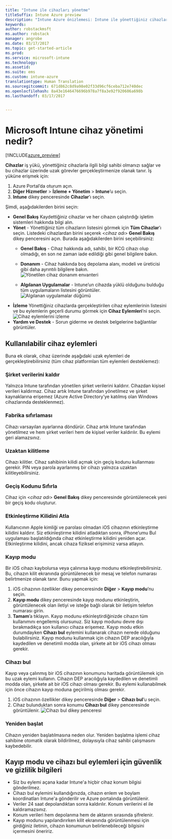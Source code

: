 ```yaml
---
title: "Intune ile cihazları yönetme"
titleSuffix: Intune Azure preview
description: "Intune Azure önizlemesi: Intune ile yönettiğiniz cihazları görmeyi ve bu cihazlar üzerinde çeşitli işlemler yapmayı öğrenin."
keywords: 
author: robstackmsft
ms.author: robstack
manager: angrobe
ms.date: 03/17/2017
ms.topic: get-started-article
ms.prod: 
ms.service: microsoft-intune
ms.technology: 
ms.assetid: 
ms.suite: ems
ms.custom: intune-azure
translationtype: Human Translation
ms.sourcegitcommit: 671d862c8d9a98e02f33d96cf6ceba712e740dec
ms.openlocfilehash: 8a43e1646476696b978a7f8a3e92f920606a698b
ms.lasthandoff: 03/17/2017


---
```


# <a name="what-is-microsoft-intune-device-management"></a>Microsoft Intune cihaz yönetimi nedir? 


[!INCLUDE[azure_preview](../includes/azure_preview.md)]

**Cihazlar** iş yükü, yönettiğiniz cihazlarla ilgili bilgi sahibi olmanızı sağlar ve bu cihazlar üzerinde uzak görevler gerçekleştirmenize olanak tanır. İş yüküne erişmek için:

1. Azure Portal’da oturum açın.
2. **Diğer Hizmetler** > **İzleme + Yönetim** > **Intune**’u seçin.
3. **Intune** dikey penceresinde **Cihazlar**’ı seçin.

Şimdi, aşağıdakilerden birini seçin:

- **Genel Bakış** Kaydettiğiniz cihazlar ve her cihazın çalıştırdığı işletim sistemleri hakkında bilgi alın.
- **Yönet** - Yönettiğiniz tüm cihazların listesini görmek için **Tüm Cihazlar**’ı seçin.
    Listedeki cihazlardan birini seçerek <*cihaz adı*> **Genel Bakış** dikey penceresini açın. Burada aşağıdakilerden birini seçebilirsiniz:
    - **Genel Bakış**  - Cihaz hakkında adı, sahibi, bir KCG cihazı olup olmadığı, en son ne zaman iade edildiği gibi genel bilgilere bakın. 
                
    - **Donanım** - Cihaz hakkında boş depolama alanı, modeli ve üreticisi gibi daha ayrıntılı bilgilere bakın.
    ![Yönetilen cihaz donanım envanteri](./media/hardware-inventory.png)
    - **Algılanan Uygulamalar** - Intune’un cihazda yüklü olduğunu bulduğu tüm uygulamaların listesini görüntüler.
    ![Algılanan uygulamalar düğümü](./media/detected-applications.png)
- **İzleme** Yönettiğiniz cihazlarda gerçekleştirilen cihaz eylemlerinin listesini ve bu eylemlerin geçerli durumu görmek için **Cihaz Eylemleri**’ni seçin.
![Cihaz eylemlerini izleme](./media/monitor-device-actions.png)
- **Yardım ve Destek** - Sorun giderme ve destek belgelerine bağlantılar görüntüler.

## <a name="available-device-actions"></a>Kullanılabilir cihaz eylemleri

Buna ek olarak, cihaz üzerinde aşağıdaki uzak eylemleri de gerçekleştirebilirsiniz (tüm cihaz platformları tüm eylemleri desteklemez):

### <a name="remove-company-data"></a>**Şirket verilerini kaldır**
Yalnızca Intune tarafından yönetilen şirket verilerini kaldırır. Cihazdan kişisel verileri kaldırmaz. Cihaz artık Intune tarafından yönetilmez ve şirket kaynaklarına erişemez (Azure Active Directory’ye katılmış olan Windows cihazlarında desteklenmez).

### <a name="factory-reset"></a>**Fabrika sıfırlaması**
Cihazı varsayılan ayarlarına döndürür. Cihaz artık Intune tarafından yönetilmez ve hem şirket verileri hem de kişisel veriler kaldırılır. Bu eylemi geri alamazsınız.

### <a name="remote-lock"></a>**Uzaktan kilitleme**
Cihazı kilitler. Cihaz sahibinin kilidi açmak için geçiş kodunu kullanması gerekir. PIN veya parola ayarlanmış bir cihazı yalnızca uzaktan kilitleyebilirsiniz.

### <a name="reset-passcode"></a>**Geçiş Kodunu Sıfırla**
Cihaz için <*cihaz adı*> **Genel Bakış** dikey penceresinde görüntülenecek yeni bir geçiş kodu oluşturur.

### <a name="bypass-activation-lock"></a>**Etkinleştirme Kilidini Atla**
Kullanıcının Apple kimliği ve parolası olmadan iOS cihazının etkinleştirme kilidini kaldırır. Siz etkinleştirme kilidini atladıktan sonra, iPhone’umu Bul uygulaması başlatıldığında cihaz etkinleştirme kilidini yeniden açar. Etkinleştirme kilidini, ancak cihaza fiziksel erişiminiz varsa atlayın.

### <a name="lost-mode"></a>**Kayıp modu**
Bir iOS cihazı kaybolursa veya çalınırsa kayıp modunu etkinleştirebilirsiniz. Bu, cihazın kilit ekranında görüntülenecek bir mesaj ve telefon numarası belirtmenize olanak tanır. Bunu yapmak için:
1.    iOS cihazının özellikler dikey penceresinde **Diğer** > **Kayıp modu**’nu seçin.
2.    **Kayıp modu** dikey penceresinde kayıp modunu etkinleştirin, görüntülenecek olan iletiyi ve isteğe bağlı olarak bir iletişim telefon numarası girin.
3.    **Tamam**’a tıklayın.
Kayıp modunu etkinleştirdiğinizde cihazın tüm kullanımını engellemiş olursunuz. Siz kayıp modunu devre dışı bırakmadıkça son kullanıcı cihaza erişemez. Kayıp modu etkin durumdayken **Cihazı bul** eylemini kullanarak cihazın nerede olduğunu bulabilirsiniz.
Kayıp modunu kullanmak için cihazın DEP aracılığıyla kaydedilen ve denetimli modda olan, şirkete ait bir iOS cihazı olması gerekir.

### <a name="locate-device"></a>**Cihazı bul**
Kayıp veya çalınmış bir iOS cihazının konumunu haritada görüntülemek için bu uzak eylemi kullanın. Cihazın DEP aracılığıyla kaydedilen ve denetimli modda olan, şirkete ait bir iOS cihazı olması gerekir. Bu eylemi kullanabilmek için önce cihazın kayıp moduna geçirilmiş olması gerekir.
1.    iOS cihazının özellikler dikey penceresinde **Diğer** > **Cihazı bul**’u seçin.
2.    Cihaz bulunduktan sonra konumu **Cihazı bul** dikey penceresinde görüntülenir. 
    ![Cihazı bul dikey penceresi](./media/locate-device.png)

### <a name="restart"></a>**Yeniden başlat**
Cihazın yeniden başlatılmasına neden olur. Yeniden başlatma işlemi cihaz sahibine otomatik olarak bildirilmez, dolayısıyla cihaz sahibi çalışmasını kaybedebilir.


## <a name="security-and-privacy-information-for-the-lost-mode-and-locate-device-actions"></a>Kayıp modu ve cihazı bul eylemleri için güvenlik ve gizlilik bilgileri
- Siz bu eylemi açana kadar Intune'a hiçbir cihaz konum bilgisi gönderilmez.
- Cihazı bul eylemini kullandığınızda, cihazın enlem ve boylam koordinatları Intune'a gönderilir ve Azure portalında görüntülenir.
- Veriler 24 saat depolandıktan sonra kaldırılır. Konum verilerini el ile kaldıramazsınız.
- Konum verileri hem depolanma hem de aktarım sırasında şifrelenir.
- Kayıp modunu yapılandırırken kilit ekranında görüntülenmesi için girdiğiniz iletinin, cihazın konumunun belirlenebileceği bilgisini içermesini öneririz.

